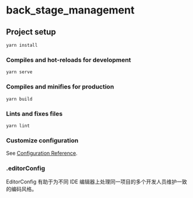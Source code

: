 # back_stage_management

## Project setup

```
yarn install
```

### Compiles and hot-reloads for development

```
yarn serve
```

### Compiles and minifies for production

```
yarn build
```

### Lints and fixes files

```
yarn lint
```

### Customize configuration

See [Configuration Reference](https://cli.vuejs.org/config/).

### .editorConfig

EditorConfig 有助于为不同 IDE 编辑器上处理同一项目的多个开发人员维护一致的编码风格。
